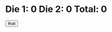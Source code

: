 
<html lang="en">
<head>
    <meta charset="UTF-8">
    <meta name="viewport" content="width=device-width, initial-scale=1.0">
    <title></title>
</head>
<script>
    function initialize(){
        nums = document.getElementById("output");
        die1 = 0
        die2 = 0
        total = 0;
    }
    function roll(){
        die1 = Math.floor((Math.random() * 6) +1);
        die2 = Math.floor((Math.random() * 6) +1);
        total = die1 + die2;
        display();
    }
    function display(){
        nums.innerHTML = "Die 1: " + die1 + "    Die 2 : " + die2 + "    Total: " + total;
    }
</script>
<body onload  = "initialize();">
    <h1 id = "output">Die 1: 0     Die 2: 0    Total: 0</h1>
    <button onclick = "roll();">Roll</button>
    
</body>
</html>
